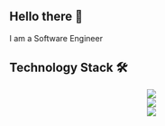 ## Hello there 👋

I am a Software Engineer

## Technology Stack 🛠️
<div align="center">
  <a href="https://skillicons.dev">
    <img src="https://skillicons.dev/icons?i=git,html,css,js,ts,py,bootstrap,sass,tailwind,react,nextjs,redux,materialui" />
  </a>
</div>
<div align="center">
  <a href="https://skillicons.dev">
    <img src="https://skillicons.dev/icons?i=nodejs,express,flask,prisma,mysql,postgres,mongodb,supabase" />
  </a>
</div>
<div align="center">
  <a href="https://skillicons.dev">
    <img src="https://skillicons.dev/icons?i=docker,gcp,azure,vercel,netlify,vite,github,postman,figma" />
  </a>
</div>
